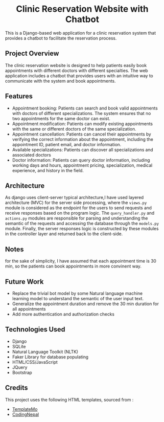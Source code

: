 <b><h1 align="center">Clinic Reservation Website with Chatbot</h1></b>

This is a Django-based web application for a clinic reservation system that provides a chatbot to facilitate the reservation process.

## **Project Overview**
The clinic reservation website is designed to help patients easily book appointments with different doctors with different specialties. The web application includes a chatbot that provides users with an intuitive way to communicate with the system and book appointments.

## **Features**
- Appointment booking: Patients can search and book valid appointments with doctors of different specializations. The system ensures that no two appointments for the same doctor can exist.
- Appointment modification: Patients can modify existing appointments with the same or different doctors of the same specialization.
- Appointment cancellation: Patients can cancel their appointments by verifying the correct information about the appointment, including the appointment ID, patient email, and doctor information.
- Available specializations: Patients can discover all specializations and associated doctors
- Doctor information: Patients can query doctor information, including working days and hours, appointment pricing, specialization, medical experience, and history in the field.


## **Architecture**
As django uses client-server typical architecture,I have used layered architecture (MVC) for the server side processing, where the `views.py` module is considered as the endpoint for the users to send requests and receive responses based on the program logic. The `query_handler.py` and `actions.py` modules are responsible for parsing and understanding the semantic of the requests and accessing the database through the `models.py` module. Finally, the server responses logic is constructed by these modules in the controller layer and returned back to the client-side.

## **Notes**
for the sake of simplicity, I have assumed that each appointment time is 30 min, so the patients can book appointments in more convinent way.  

##  **Future Work**
- Replace the trivial bot model by some Natural language machine learning model to understand the semantic of the user input text.
- Generalize the appointment duration and remove the 30 min duration for all appointments
- Add more authentication and authorization checks

## **Technologies Used**
- Django
- SQLite
- Natural Language Toolkit (NLTK)
- Faker Library for database populating
- HTML/CSS/JavaScript
- JQuery
- Bootstrap

## **Credits**
This project uses the following HTML templates, sourced from :

- [TemplateMo](https://templatemo.com/live/templatemo_566_medic_care)
- [CodingNepal](https://www.codingnepalweb.com/registration-signup-form-template-html-css/)